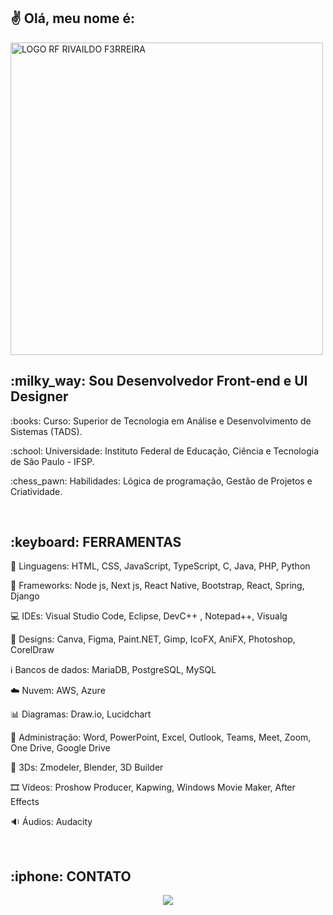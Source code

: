 <h2>
✌️ Olá, meu nome é:
</h2>

<p>
<a href="https://github.com/F3RREIRA">
<img alt="LOGO RF RIVAILDO F3RREIRA" title="rivaildo ferreira" src="https://github.com/F3RREIRA/Portifolio/blob/main/github/logo.png" width="500px" align="center"/>
</p>
</a>

<h2>:milky_way: Sou Desenvolvedor Front-end e UI Designer</h2>

<p>:books: Curso: Superior de Tecnologia em Análise e Desenvolvimento de Sistemas (TADS).</p>

<p>:school: Universidade: Instituto Federal de Educação, Ciência e Tecnologia de São Paulo - IFSP.</p>
  
<p>:chess_pawn: Habilidades: Lógica de programação, Gestão de Projetos e Criatividade.</p>

<br>
<h2>:keyboard: FERRAMENTAS</h2>

:symbols: Linguagens: 
HTML, CSS, JavaScript, TypeScript, C, Java, PHP, Python

 📑 Frameworks:
Node js, Next js, React Native, Bootstrap, React, Spring, Django
 
:computer: IDEs: 
Visual Studio Code, Eclipse, DevC++ , Notepad++, Visualg

:art: Designs:
Canva, Figma, Paint.NET, Gimp, IcoFX, AniFX, Photoshop, CorelDraw

:information_source: Bancos de dados:
MariaDB, PostgreSQL, MySQL

:cloud: Nuvem:
AWS, Azure

:bar_chart: Diagramas:
Draw.io, Lucidchart

📇 Administração:
Word, PowerPoint, Excel, Outlook, Teams, Meet, Zoom, One Drive, Google Drive

🗿 3Ds:
Zmodeler, Blender, 3D Builder

🎞️ Vídeos:
Proshow Producer, Kapwing, Windows Movie Maker, After Effects

🔉
Áudios:
Audacity

<br>
<h2> :iphone: CONTATO</h2> 


<p align="center">
<a href="https://www.linkedin.com/in/rivaildoferreira" alt="Linkedin"> 
<img src="https://img.shields.io/badge/LinkedIn-0077B5?style=for-the-badge&logo=linkedin&logoColor=white&link=https://www.linkedin.com/in/rivaildoferreira"/> 
</a>

<!--<a href="https://www.linkedin.com/in/rivaildoferreira" alt="Hotmail"> 
<img src="https://img.shields.io/badge/LinkedIn-0077B5?style=for-the-badge&logo=hotmail&logoColor=white&link=https://www.linkedin.com/in/rivaildoferreira"/>
</a>

<a href="https://www.linkedin.com/in/rivaildoferreira" alt="Gmail"> 
<img src="https://img.shields.io/badge/LinkedIn-0077B5?style=for-the-badge&logo=gmail&logoColor=white&link=https://www.linkedin.com/in/rivaildoferreira"/>
</a>-->

</p>
</h3>
